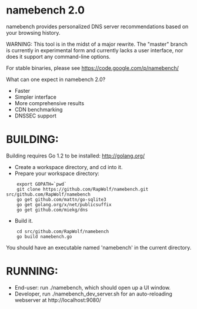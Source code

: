 namebench 2.0
=============
namebench provides personalized DNS server recommendations based on your
browsing history.

WARNING: This tool is in the midst of a major rewrite. The "master" branch is currently in experimental
form and currently lacks a user interface, nor does it support any command-line options.

For stable binaries, please see https://code.google.com/p/namebench/

What can one expect in namebench 2.0?

* Faster
* Simpler interface
* More comprehensive results
* CDN benchmarking
* DNSSEC support


BUILDING:
=========
Building requires Go 1.2 to be installed: http://golang.org/

* Create a workspace directory, and cd into it.
* Prepare your workspace directory:

```
    export GOPATH=`pwd`
    git clone https://github.com/RapWolf/namebench.git src/github.com/RapWolf/namebench
    go get github.com/mattn/go-sqlite3
    go get golang.org/x/net/publicsuffix
    go get github.com/miekg/dns
```

* Build it.

```
    cd src/github.com/RapWolf/namebench
    go build namebench.go
```

You should have an executable named 'namebench' in the current directory.


RUNNING:
========
* End-user: run ./namebench, which should open up a UI window.
* Developer, run ./namebench_dev_server.sh for an auto-reloading webserver at http://localhost:9080/
